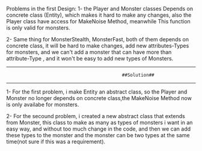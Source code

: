 Problems in the first Design:
1- the Player and Monster classes Depends on concrete class (Entity), which makes it hard to make any changes, also the Player class have access for
MakeNoise Method, meanwhile This function is only valid for monsters.



2- Same thing for MonsterStealth, MonsterFast, both of them depends on concrete class, it will be hard to make changes, add new attributes-Types for monsters,
and we can't add a monster that can have more than attribute-Type , and it won't be easy to add new types of Monsters.

----------------------------------------------------------------------------------------------------------
                                               ##Solution##
----------------------------------------------------------------------------------------------------------


1- For the first problem, i make Entity an abstract class, so the Player and Monster no longer depends on concrete class,the MakeNoise Method now is only availabe for
monsters.



2- For the secound problem, i created a new abstract class that extends from Monster, this class to make as many as types of monsters i want in an easy way, and without
too much change in the code, and then we can add these types to the monster and the monster can be two types at the same time(not sure if this was a requirement).
